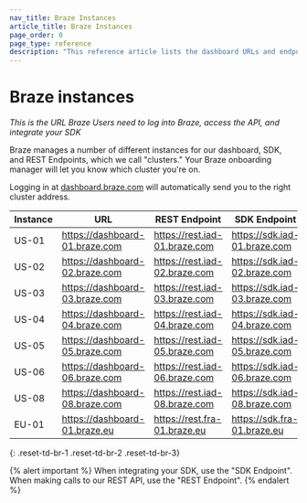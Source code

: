 ```yaml
---
nav_title: Braze Instances
article_title: Braze Instances
page_order: 0
page_type: reference
description: "This reference article lists the dashboard URLs and endpoints for available Braze instances."
---
```


# Braze instances

_This is the URL Braze Users need to log into Braze, access the API, and integrate your SDK_

Braze manages a number of different instances for our dashboard, SDK, and REST Endpoints, which we call "clusters." Your Braze onboarding manager will let you know which cluster you're on.

Logging in at [dashboard.braze.com](https://dashboard.braze.com) will automatically send you to the right cluster address.

| Instance | URL                            | REST Endpoint                 | SDK Endpoint                 |
| -------- | ------------------------------ | ----------------------------- | ---------------------------- |
| US-01    | https://dashboard-01.braze.com | https://rest.iad-01.braze.com | https://sdk.iad-01.braze.com |
| US-02    | https://dashboard-02.braze.com | https://rest.iad-02.braze.com | https://sdk.iad-02.braze.com |
| US-03    | https://dashboard-03.braze.com | https://rest.iad-03.braze.com | https://sdk.iad-03.braze.com |
| US-04    | https://dashboard-04.braze.com | https://rest.iad-04.braze.com | https://sdk.iad-04.braze.com |
| US-05    | https://dashboard-05.braze.com | https://rest.iad-05.braze.com | https://sdk.iad-05.braze.com |
| US-06    | https://dashboard-06.braze.com | https://rest.iad-06.braze.com | https://sdk.iad-06.braze.com |
| US-08    | https://dashboard-08.braze.com | https://rest.iad-08.braze.com | https://sdk.iad-08.braze.com |
| EU-01    | https://dashboard-01.braze.eu  | https://rest.fra-01.braze.eu  | https://sdk.fra-01.braze.eu  |
{: .reset-td-br-1 .reset-td-br-2 .reset-td-br-3}

{% alert important %}
When integrating your SDK, use the "SDK Endpoint". When making calls to our REST API, use the "REST Endpoint".
{% endalert %}
